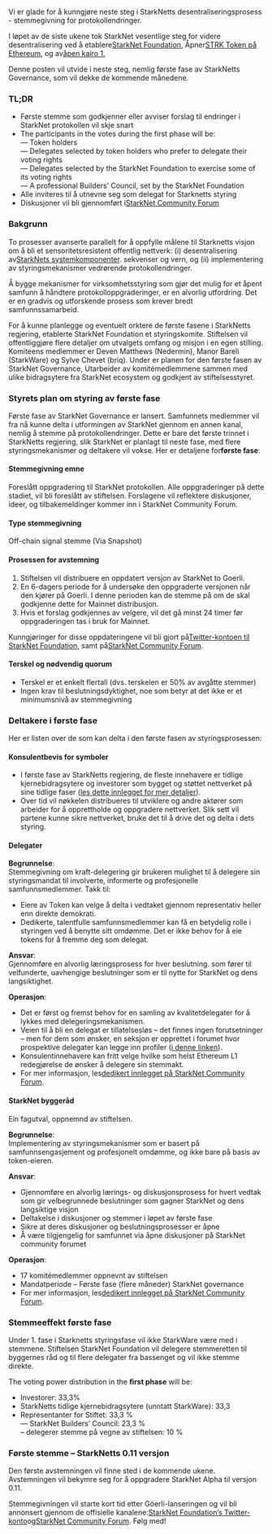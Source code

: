 Vi er glade for å kunngjøre neste steg i StarkNetts desentraliseringsprosess - stemmegivning for protokollendringer.

I løpet av de siste ukene tok StarkNet vesentlige steg for videre desentralisering ved å etablere[StarkNet Foundation](https://medium.com/@StarkNet_Foundation/welcome-to-the-world-starknet-foundation-7bd55d5dbc59), Åpner[STRK Token på Ethereum](https://medium.com/starkware/starknet-token-is-deployed-on-ethereum-f27f0000b00c), og av[åpen kairo 1.](https://medium.com/starkware/open-sourcing-cairo-1-0-b3100a664bb0)

Denne posten vil utvide i neste steg, nemlig første fase av StarkNetts Governance, som vil dekke de kommende månedene.

### TL;DR

* Første stemme som godkjenner eller avviser forslag til endringer i StarkNet protokollen vil skje snart
* The participants in the votes during the first phase will be:\
  — Token holders\
  — Delegates selected by token holders who prefer to delegate their voting rights\
  — Delegates selected by the StarkNet Foundation to exercise some of its voting rights\
  — A professional Builders’ Council, set by the StarkNet Foundation
* Alle inviteres til å utnevne seg som delegat for Starknetts styring
* Diskusjoner vil bli gjennomført i[StarkNet Community Forum](https://community.starknet.io/)

### Bakgrunn

To prosesser avanserte parallelt for å oppfylle målene til Starknetts visjon om å bli et sensoritetsresistent offentlig nettverk: (i) desentralisering av[StarkNets systemkomponenter](https://community.starknet.io/t/starknet-decentralized-protocol-introduction/2671). sekvenser og vern, og (ii) implementering av styringsmekanismer vedrørende protokollendringer.

Å bygge mekanismer for virksomhetsstyring som gjør det mulig for et åpent samfunn å håndtere protokolloppgraderinger, er en alvorlig utfordring. Det er en gradvis og utforskende prosess som krever bredt samfunnssamarbeid.

For å kunne planlegge og eventuelt orktere de første fasene i StarkNetts regjering, etablerte StarkNet Foundation et styringskomite. Stiftelsen vil offentliggjøre flere detaljer om utvalgets omfang og misjon i en egen stilling. Komiteens medlemmer er Deven Matthews (Nedermin), Manor Bareli (StarkWare) og Sylve Chevet (briq). Under er planen for den første fasen av StarkNet Governance, Utarbeider av komitémedlemmene sammen med ulike bidragsytere fra StarkNet ecosystem og godkjent av stiftelsesstyret.

### Styrets plan om styring av første fase

Første fase av StarkNet Governance er lansert. Samfunnets medlemmer vil fra nå kunne delta i utformingen av StarkNet gjennom en annen kanal, nemlig å stemme på protokollendringer. Dette er bare det første trinnet i StarkNetts regjering, slik StarkNet er planlagt til neste fase, med flere styringsmekanismer og deltakere vil vokse. Her er detaljene for**første fase**:

#### Stemmegivning emne

Foreslått oppgradering til StarkNet protokollen. Alle oppgraderinger på dette stadiet, vil bli foreslått av stiftelsen. Forslagene vil reflektere diskusjoner, ideer, og tilbakemeldinger kommer inn i StarkNet Community Forum.

#### Type stemmegivning

Off-chain signal stemme (Via Snapshot)

#### Prosessen for avstemning

1. Stiftelsen vil distribuere en oppdatert versjon av StarkNet to Goerli.
2. En 6-dagers periode for å undersøke den oppgraderte versjonen når den kjører på Goerli. I denne perioden kan de stemme på om de skal godkjenne dette for Mainnet distribusjon.
3. Hvis et forslag godkjennes av velgere, vil det gå minst 24 timer før oppgraderingen tas i bruk for Mainnet.

Kunngjøringer for disse oppdateringene vil bli gjort på[Twitter-kontoen til StarkNet Foundation](https://twitter.com/StarkNetFndn), samt på[StarkNet Community Forum](https://community.starknet.io/).

#### Terskel og nødvendig quorum

* Terskel er et enkelt flertall (dvs. terskelen er 50% av avgåtte stemmer)
* Ingen krav til beslutningsdyktighet, noe som betyr at det ikke er et minimumsnivå av stemmegivning

### Deltakere i første fase

Her er listen over de som kan delta i den første fasen av styringsprosessen:

#### Konsulentbevis for symboler

* I første fase av StarkNetts regjering, de fleste innehavere er tidlige kjernebidragsytere og investorer som bygget og støttet nettverket på sine tidlige faser ([les dette innlegget for mer detaljer](https://medium.com/@starkware/part-3-starknet-token-design-5cc17af066c6)).
* Over tid vil nøkkelen distribueres til utviklere og andre aktører som arbeider for å opprettholde og oppgradere nettverket. Slik sett vil partene kunne sikre nettverket, bruke det til å drive det og delta i dets styring.

#### Delegater

**Begrunnelse**:\
Stemmegivning om kraft-delegering gir brukeren mulighet til å delegere sin styringsmandat til involverte, informerte og profesjonelle samfunnsmedlemmer. Takk til:

* Eiere av Token kan velge å delta i vedtaket gjennom representativ heller enn direkte demokrati.
* Dedikerte, talentfulle samfunnsmedlemmer kan få en betydelig rolle i styringen ved å benytte sitt omdømme. Det er ikke behov for å eie tokens for å fremme deg som delegat.

**Ansvar**:\
Gjennomføre en alvorlig læringsprosess for hver beslutning. som fører til velfunderte, uavhengige beslutninger som er til nytte for StarkNet og dens langsiktighet.

**Operasjon**:

* Det er først og fremst behov for en samling av kvalitetdelegater for å lykkes med delegeringsmekanismen.
* Veien til å bli en delegat er tillatelsesløs – det finnes ingen forutsetninger – men for dem som ønsker, en seksjon er opprettet i forumet hvor prospektive delegater kan legge inn profiler ([i denne linken](https://community.starknet.io/t/delegate-profile-thread/4049)).
* Konsulentinnehavere kan fritt velge hvilke som helst Ethereum L1 redegjørelse de ønsker å delegere sin stemmakt.
* For mer informasjon, les[dedikert innlegget på StarkNet Community Forum](https://community.starknet.io/t/delegate-profile-thread/4049).

#### StarkNet byggeråd

Ein fagutval, oppnemnd av stiftelsen.

**Begrunnelse**:\
Implementering av styringsmekanismer som er basert på samfunnsengasjement og profesjonelt omdømme, og ikke bare på basis av token-eieren.

**Ansvar**:

* Gjennomføre en alvorlig lærings- og diskusjonsprosess for hvert vedtak som gir velbegrunnede beslutninger som gagner StarkNet og dens langsiktige visjon
* Deltakelse i diskusjoner og stemmer i løpet av første fase
* Sikre at deres diskusjoner og beslutningsprosesser er åpne
* Å være tilgjengelig for samfunnet via åpne diskusjoner på StarkNet community forumet

**Operasjon**:

* 17 komitémedlemmer oppnevnt av stiftelsen
* Mandatperiode – Første fase (flere måneder) StarkNet governance
* For mer informasjon, les[dedikert innlegget på StarkNet Community Forum](https://community.starknet.io/t/delegate-profile-thread/4049).

### Stemmeeffekt første fase

Under 1. fase i Starknetts styringsfase vil ikke StarkWare være med i stemmene. Stiftelsen StarkNet Foundation vil delegere stemmeretten til byggernes råd og til flere delegater fra bassenget og vil ikke stemme direkte.

The voting power distribution in the **first phase** will be:

* Investorer: 33,3%
* StarkNetts tidlige kjernebidragsytere (unntatt StarkWare): 33,3
* Representanter for Stiftet: 33,3 %\
  — StarkNet Builders’ Council: 23,3 %\
  – delegerer stemme på vegne av stiftelsen: 10 %

### Første stemme – StarkNetts 0.11 versjon

Den første avstemningen vil finne sted i de kommende ukene. Avstemningen vil bekymre seg for å oppgradere StarkNet Alpha til versjon 0.11.

Stemmegivningen vil starte kort tid etter Göerli-lanseringen og vil bli annonsert gjennom de offisielle kanalene:[StarkNet Foundation’s Twitter-konto](https://twitter.com/StarkNetFndn)og[StarkNet Community Forum](https://community.starknet.io/). Følg med!